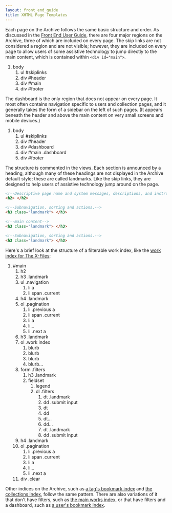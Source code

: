 ```yaml
---
layout: front_end_guide
title: XHTML Page Templates
---
```

Each page on the Archive follows the same basic structure and order. As discussed in the [Front End User Guide](front-end-user-guide), there are four major regions on the Archive, three of which are included on every page. The skip links are not considered a region and are not visible; however, they are included on every page to allow users of some assistive technology to jump directly to the main content, which is contained within `<div id="main">`.

<ol class="diagram">
<li>body
<ol>
<li>ul #skiplinks</li>
<li>div #header</li>
<li class="emphasize">div #main</li>
<li>div #footer</li>
</ol></li>
</ol>

The dashboard is the only region that does not appear on every page. It most often contains navigation specific to users and collection pages, and it generally takes the form of a sidebar on the left of such pages. (It appears beneath the header and above the main content on very small screens and mobile devices.)

<ol class="diagram">
<li>body
<ol>
<li>ul #skiplinks</li>
<li>div #header</li>
<li>div #dashboard</li>
<li class="emphasize">div #main	.dashboard</li>
<li>div #footer</li>
</ol></li>
</ol>

The structure is commented in the views. Each section is announced by a heading, although many of these headings are not displayed in the Archive default style; these are called landmarks. Like the skip links, they are designed to help users of assistive technology jump around on the page.

```html
<!--Descriptive page name and system messages, descriptions, and instructions.-->
<h2> </h2>

<!--Subnavigation, sorting and actions.-->
<h3 class="landmark"> </h3>

<!--main content-->
<h3 class="landmark"> </h3>

<!--Subnavigation, sorting and actions.-->
<h3 class="landmark"> </h3>
```

Here's a brief look at the structure of a filterable work index, like the [work index for The X-Files](http://archiveofourown.org/tags/The%20X-Files/works):

<ol class="diagram">
<li>#main
<ol>
<li>h2</li>
<li>h3 .landmark</li>
<li>ul .navigation
<ol>
<li>li <span>a</span></li>
<li>li <span>span .current</span></li>
</ol></li>
<li>h4 .landmark</li>
<li>ol .pagination
<ol>
<li>li .previous <span>a</span></li>
<li>li <span>span .current</span></li>
<li>li <span>a</span></li>
<li>li...</li>
<li>li .next <span>a</span></li>
</ol></li>
<li>h3 .landmark</li>
<li>ol .work index
<ol>
<li>blurb</li>
<li>blurb</li>
<li>blurb</li>
<li>blurb...</li>
</ol></li>
<li>form .filters
<ol>
<li>h3 .landmark</li>
<li>fieldset
<ol>
<li>legend</li>
<li>dl .filters
<ol>
<li>dt .landmark</li>
<li>dd .submit <span>input</span></li>
<li>dt</li>
<li>dd</li>
<li>dt...</li>
<li>dd...</li>
<li>dt .landmark</li>
<li>dd .submit <span>input</span></li>
</ol></li>
</ol></li>
</ol></li>
<li>h4 .landmark</li>
<li>ol .pagination
<ol>
<li>li .previous <span>a</span></li>
<li>li <span>span .current</span></li>
<li>li <span>a</span></li>
<li>li...</li>
<li>li .next <span>a</span></li>
</ol></li>
<li>div .clear</li>
</ol></li>
</ol>

Other indices on the Archive, such as [a tag's bookmark index](http://archiveofourown.org/tags/The%20X-Files/bookmarks) and [the collections index](http://archiveofourown.org/collections), follow the same pattern. There are also variations of it that don't have filters, such as [the main works index](http://archiveofourown.org/works), or that have filters and a dashboard, such as [a user's bookmark index](http://archiveofourown.org/users/testy/bookmarks).